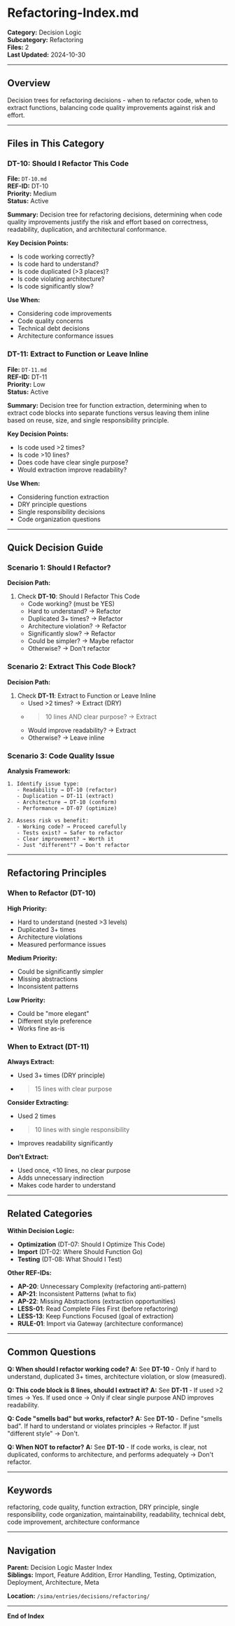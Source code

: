 # Refactoring-Index.md

**Category:** Decision Logic  
**Subcategory:** Refactoring  
**Files:** 2  
**Last Updated:** 2024-10-30

---

## Overview

Decision trees for refactoring decisions - when to refactor code, when to extract functions, balancing code quality improvements against risk and effort.

---

## Files in This Category

### DT-10: Should I Refactor This Code

**File:** `DT-10.md`  
**REF-ID:** DT-10  
**Priority:** Medium  
**Status:** Active

**Summary:** Decision tree for refactoring decisions, determining when code quality improvements justify the risk and effort based on correctness, readability, duplication, and architectural conformance.

**Key Decision Points:**
- Is code working correctly?
- Is code hard to understand?
- Is code duplicated (>3 places)?
- Is code violating architecture?
- Is code significantly slow?

**Use When:**
- Considering code improvements
- Code quality concerns
- Technical debt decisions
- Architecture conformance issues

### DT-11: Extract to Function or Leave Inline

**File:** `DT-11.md`  
**REF-ID:** DT-11  
**Priority:** Low  
**Status:** Active

**Summary:** Decision tree for function extraction, determining when to extract code blocks into separate functions versus leaving them inline based on reuse, size, and single responsibility principle.

**Key Decision Points:**
- Is code used >2 times?
- Is code >10 lines?
- Does code have clear single purpose?
- Would extraction improve readability?

**Use When:**
- Considering function extraction
- DRY principle questions
- Single responsibility decisions
- Code organization questions

---

## Quick Decision Guide

### Scenario 1: Should I Refactor?

**Decision Path:**
1. Check **DT-10**: Should I Refactor This Code
   - Code working? (must be YES)
   - Hard to understand? → Refactor
   - Duplicated 3+ times? → Refactor
   - Architecture violation? → Refactor
   - Significantly slow? → Refactor
   - Could be simpler? → Maybe refactor
   - Otherwise? → Don't refactor

### Scenario 2: Extract This Code Block?

**Decision Path:**
1. Check **DT-11**: Extract to Function or Leave Inline
   - Used >2 times? → Extract (DRY)
   - >10 lines AND clear purpose? → Extract
   - Would improve readability? → Extract
   - Otherwise? → Leave inline

### Scenario 3: Code Quality Issue

**Analysis Framework:**
```
1. Identify issue type:
   - Readability → DT-10 (refactor)
   - Duplication → DT-11 (extract)
   - Architecture → DT-10 (conform)
   - Performance → DT-07 (optimize)

2. Assess risk vs benefit:
   - Working code? → Proceed carefully
   - Tests exist? → Safer to refactor
   - Clear improvement? → Worth it
   - Just "different"? → Don't refactor
```

---

## Refactoring Principles

### When to Refactor (DT-10)

**High Priority:**
- Hard to understand (nested >3 levels)
- Duplicated 3+ times
- Architecture violations
- Measured performance issues

**Medium Priority:**
- Could be significantly simpler
- Missing abstractions
- Inconsistent patterns

**Low Priority:**
- Could be "more elegant"
- Different style preference
- Works fine as-is

### When to Extract (DT-11)

**Always Extract:**
- Used 3+ times (DRY principle)
- >15 lines with clear purpose

**Consider Extracting:**
- Used 2 times
- >10 lines with single responsibility
- Improves readability significantly

**Don't Extract:**
- Used once, <10 lines, no clear purpose
- Adds unnecessary indirection
- Makes code harder to understand

---

## Related Categories

**Within Decision Logic:**
- **Optimization** (DT-07: Should I Optimize This Code)
- **Import** (DT-02: Where Should Function Go)
- **Testing** (DT-08: What Should I Test)

**Other REF-IDs:**
- **AP-20**: Unnecessary Complexity (refactoring anti-pattern)
- **AP-21**: Inconsistent Patterns (what to fix)
- **AP-22**: Missing Abstractions (extraction opportunities)
- **LESS-01**: Read Complete Files First (before refactoring)
- **LESS-13**: Keep Functions Focused (goal of extraction)
- **RULE-01**: Import via Gateway (architecture conformance)

---

## Common Questions

**Q: When should I refactor working code?**
**A:** See **DT-10** - Only if hard to understand, duplicated 3+ times, architecture violation, or slow (measured).

**Q: This code block is 8 lines, should I extract it?**
**A:** See **DT-11** - If used >2 times → Yes. If used once → Only if clear single purpose AND improves readability.

**Q: Code "smells bad" but works, refactor?**
**A:** See **DT-10** - Define "smells bad". If hard to understand or violates principles → Refactor. If just "different style" → Don't.

**Q: When NOT to refactor?**
**A:** See **DT-10** - If code works, is clear, not duplicated, conforms to architecture, and performs adequately → Don't refactor.

---

## Keywords

refactoring, code quality, function extraction, DRY principle, single responsibility, code organization, maintainability, readability, technical debt, code improvement, architecture conformance

---

## Navigation

**Parent:** Decision Logic Master Index  
**Siblings:** Import, Feature Addition, Error Handling, Testing, Optimization, Deployment, Architecture, Meta

**Location:** `/sima/entries/decisions/refactoring/`

---

**End of Index**
